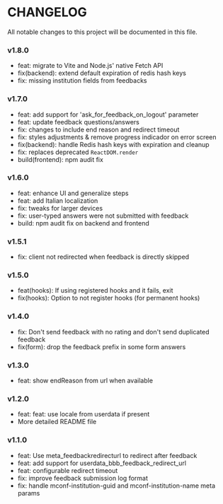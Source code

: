 # CHANGELOG

All notable changes to this project will be documented in this file.

### v1.8.0

* feat: migrate to Vite and Node.js' native Fetch API
* fix(backend): extend default expiration of redis hash keys
* fix: missing institution fields from feedbacks

### v1.7.0

* feat: add support for 'ask_for_feedback_on_logout' parameter
* feat: update feedback questions/answers
* fix: changes to include end reason and redirect timeout
* fix: styles adjustments & remove progress indicador on error screen
* fix(backend): handle Redis hash keys with expiration and cleanup
* fix: replaces deprecated `ReactDOM.render`
* build(frontend): npm audit fix

### v1.6.0

* feat: enhance UI and generalize steps
* feat: add Italian localization
* fix: tweaks for larger devices
* fix: user-typed answers were not submitted with feedback
* build: npm audit fix on backend and frontend

### v1.5.1

* fix: client not redirected when feedback is directly skipped

### v1.5.0

* feat(hooks): If using registered hooks and it fails, exit
* fix(hooks): Option to not register hooks (for permanent hooks)

### v1.4.0

* fix: Don't send feedback with no rating and don't send duplicated feedback
* fix(form): drop the feedback prefix in some form answers

### v1.3.0

* feat: show endReason from url when available

### v1.2.0

* feat: feat: use locale from userdata if present
* More detailed README file

### v1.1.0

* feat: Use meta_feedbackredirecturl to redirect after feedback
* feat: add support for userdata_bbb_feedback_redirect_url
* feat: configurable redirect timeout
* fix: improve feedback submission log format
* fix: handle mconf-institution-guid and mconf-institution-name meta params
